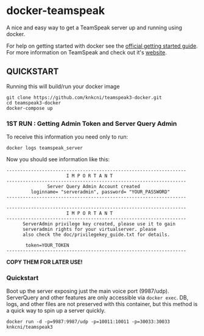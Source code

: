 # docker-teamspeak

A nice and easy way to get a TeamSpeak server up and running using docker.


For help on getting started with docker see the [official getting started guide](https://docs.docker.com/get-started/).
For more information on TeamSpeak and check out it's [website](https://teamspeak.com/de).




## QUICKSTART

Running this will build/run your docker image 


```
git clone https://github.com/knkcni/teamspeak3-docker.git
cd teamspeak3-docker
docker-compose up
```




### 1ST RUN : Getting Admin Token and Server Query Admin

To receive this information you need only to run:

```
docker logs teamspeak_server
```
Now you should see information like this:



```
------------------------------------------------------------------
                      I M P O R T A N T
------------------------------------------------------------------
               Server Query Admin Account created
         loginname= "serveradmin", password= "YOUR_PASSWORD"
------------------------------------------------------------------

------------------------------------------------------------------
                      I M P O R T A N T
------------------------------------------------------------------
      ServerAdmin privilege key created, please use it to gain
      serveradmin rights for your virtualserver. please
      also check the doc/privilegekey_guide.txt for details.

       token=YOUR_TOKEN
------------------------------------------------------------------

```

**COPY THEM FOR LATER USE!**



### Quickstart

Boot up the server exposing just the main voice port (9987/udp). ServerQuery and other features are only accessible via `docker exec`. DB, logs, and other files are not preserved with this container, but this method is a quick way to spin up a server quickly.


```
docker run -d -p=9987:9987/udp -p=10011:10011 -p=30033:30033 knkcni/teamspeak3
```
